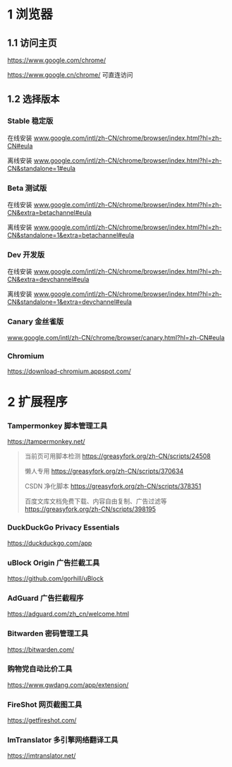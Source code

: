 # 1 浏览器

## 1.1 访问主页

https://www.google.com/chrome/

https://www.google.cn/chrome/
可直连访问

## 1.2 选择版本

### Stable 稳定版

在线安装 www.google.com/intl/zh-CN/chrome/browser/index.html?hl=zh-CN#eula

离线安装 www.google.com/intl/zh-CN/chrome/browser/index.html?hl=zh-CN&standalone=1#eula
 
### Beta 测试版

在线安装 www.google.com/intl/zh-CN/chrome/browser/index.html?hl=zh-CN&extra=betachannel#eula

离线安装 www.google.com/intl/zh-CN/chrome/browser/index.html?hl=zh-CN&standalone=1&extra=betachannel#eula
 
### Dev 开发版

在线安装 www.google.com/intl/zh-CN/chrome/browser/index.html?hl=zh-CN&extra=devchannel#eula

离线安装 www.google.com/intl/zh-CN/chrome/browser/index.html?hl=zh-CN&standalone=1&extra=devchannel#eula

### Canary 金丝雀版

www.google.com/intl/zh-CN/chrome/browser/canary.html?hl=zh-CN#eula

### Chromium

https://download-chromium.appspot.com/

# 2 扩展程序

### Tampermonkey 脚本管理工具

https://tampermonkey.net/

> 当前页可用脚本检测 https://greasyfork.org/zh-CN/scripts/24508
> 
> 懒人专用 https://greasyfork.org/zh-CN/scripts/370634
> 
> CSDN 净化脚本 https://greasyfork.org/zh-CN/scripts/378351
>
>百度文库文档免费下载、内容自由复制、广告过滤等 https://greasyfork.org/zh-CN/scripts/398195

### DuckDuckGo Privacy Essentials

https://duckduckgo.com/app

### uBlock Origin 广告拦截工具

https://github.com/gorhill/uBlock

### AdGuard 广告拦截程序

https://adguard.com/zh_cn/welcome.html

### Bitwarden 密码管理工具

https://bitwarden.com/

### 购物党自动比价工具

https://www.gwdang.com/app/extension/

### FireShot 网页截图工具

https://getfireshot.com/

### ImTranslator 多引擎网络翻译工具

https://imtranslator.net/
